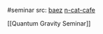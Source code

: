 #seminar 
src: [baez](https://math.ucr.edu/home/baez/qg-fall2006/) [n-cat-cafe](https://golem.ph.utexas.edu/category/2006/12/classical_vs_quantum_computati_8.html)

[[Quantum Gravity Seminar]]